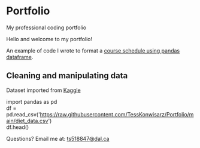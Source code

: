# Portfolio
My professional coding portfolio

Hello and welcome to my portfolio!

An example of code I wrote to format a [course schedule using pandas dataframe](CS_pd_df.md). 

## Cleaning and manipulating data
Dataset imported from [Kaggle](https://www.kaggle.com)

import pandas as pd  
df = pd.read_csv('https://raw.githubusercontent.com/TessKonwisarz/Portfolio/main/diet_data.csv')   
df.head()

Questions? Email me at:
[ts518847@dal.ca](mailto:ts518847@dal.ca)
